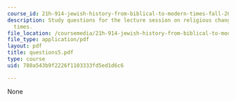 ```yaml
---
course_id: 21h-914-jewish-history-from-biblical-to-modern-times-fall-2007
description: Study questions for the lecture session on religious change in Roman
  times.
file_location: /coursemedia/21h-914-jewish-history-from-biblical-to-modern-times-fall-2007/788a543b9f2226f1103333fd5ed1d6c6_questions5.pdf
file_type: application/pdf
layout: pdf
title: questions5.pdf
type: course
uid: 788a543b9f2226f1103333fd5ed1d6c6

---
```

None